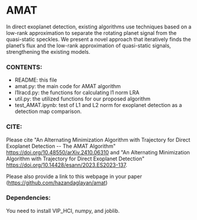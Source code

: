 # AMAT
In direct exoplanet detection, existing algorithms use techniques based on a low-rank approximation to separate the rotating planet signal from the quasi-static speckles. We present a novel approach that iteratively finds the planet’s flux and the low-rank approximation of quasi-static signals, strengthening the existing models. 


### CONTENTS:

* README: this file
* amat.py: the main code for AMAT algorithm
* l1lracd.py: the functions for calculating l1 norm LRA 
* util.py: the utilized functions for our proposed algorithm
* test_AMAT.ipynb: test of L1 and L2 norm for exoplanet detection as a detection map comparison.



### CITE:
Please cite "An Alternating Minimization Algorithm with Trajectory for Direct Exoplanet Detection -- The AMAT Algorithm" 
https://doi.org/10.48550/arXiv.2410.06310
and "An Alternating Minimization Algorithm with Trajectory for Direct Exoplanet Detection" https://doi.org/10.14428/esann/2023.ES2023-137.  

Please also provide a link to this webpage in your paper (https://github.com/hazandaglayan/amat)

### Dependencies:
You need to install VIP_HCI, numpy, and joblib. 
